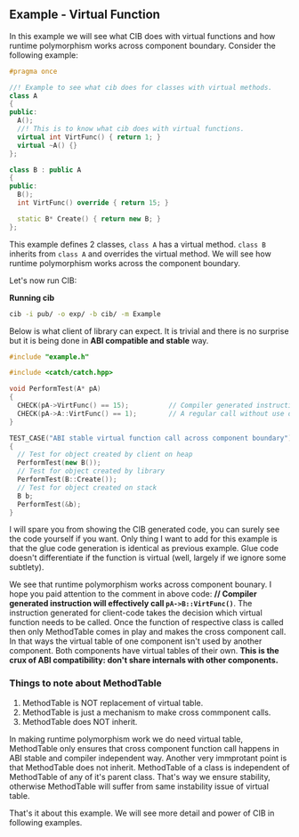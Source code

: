 ## Example - Virtual Function

In this example we will see what CIB does with virtual functions and how runtime polymorphism works across component boundary. Consider the following example:

```c++
#pragma once

//! Example to see what cib does for classes with virtual methods.
class A
{
public:
  A();
  //! This is to know what cib does with virtual functions.
  virtual int VirtFunc() { return 1; }
  virtual ~A() {}
};

class B : public A
{
public:
  B();
  int VirtFunc() override { return 15; }

  static B* Create() { return new B; }
};

```

This example defines 2 classes, `class A` has a virtual method. `class B` inherits from `class A` and overrides the virtual method. We will see how runtime polymorphism works across the component boundary.

Let's now run CIB:

**Running cib**

```sh
cib -i pub/ -o exp/ -b cib/ -m Example
```

Below is what client of library can expect. It is trivial and there is no surprise but it is being done in **ABI compatible and stable** way.

```c++
#include "example.h"

#include <catch/catch.hpp>

void PerformTest(A* pA)
{
  CHECK(pA->VirtFunc() == 15);          // Compiler generated instruction will effectively call `pA->B::VirtFunc()`
  CHECK(pA->A::VirtFunc() == 1);        // A regular call without use of virtual table.
}

TEST_CASE("ABI stable virtual function call across component boundary")
{
  // Test for object created by client on heap
  PerformTest(new B());
  // Test for object created by library
  PerformTest(B::Create());
  // Test for object created on stack
  B b;
  PerformTest(&b);
}

```

I will spare you from showing the CIB generated code, you can surely see the code yourself if you want. Only thing I want to add for this example is that the glue code generation is identical as previous example. Glue code doesn't differentiate if the function is virtual (well, largely if we ignore some subtlety).

We see that runtime polymorphism works across component bounary. I hope you paid attention to the comment in above code: **// Compiler generated instruction will effectively call `pA->B::VirtFunc()`**.
The instruction generated for client-code takes the decision which virtual function needs to be called. Once the function of respective class is called then only MethodTable comes in play and makes the cross component call. In that ways the virtual table of one component isn't used by another component. Both components have virtual tables of their own. **This is the crux of ABI compatibility: don't share internals with other components.**

### Things to note about MethodTable
1. MethodTable is NOT replacement of virtual table.
2. MethodTable is just a mechanism to make cross commponent calls.
3. MethodTable does NOT inherit.

In making runtime polymorphism work we do need virtual table, MethodTable only ensures that cross component function call happens in ABI stable and compiler independent way. Another very immprotant point is that MethodTable does not inherit. MethodTable of a class is independent of MethodTable of any of it's parent class. That's way we ensure stability, otherwise MethodTable will suffer from same instability issue of virtual table.

That's it about this example. We will see more detail and power of CIB in following examples.

